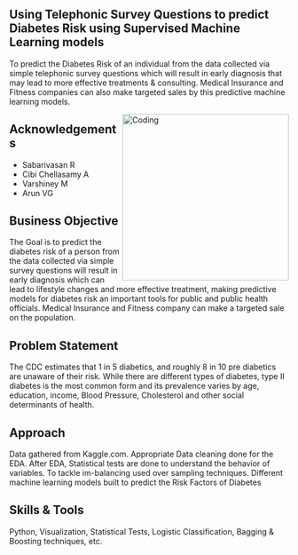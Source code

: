## Using Telephonic Survey Questions to predict Diabetes Risk using Supervised Machine Learning models

To predict the Diabetes Risk of an individual from the data collected via simple telephonic survey questions which will result in early diagnosis that may lead to more effective treatments & consulting. Medical Insurance and 
Fitness companies can also make targeted sales by this predictive machine learning models.

<img align="right" alt="Coding" width="300" src="https://www.icegif.com/wp-content/uploads/2023/05/icegif-832.gif">

## Acknowledgements 

 - Sabarivasan R
 - Cibi Chellasamy A
 - Varshiney M
 - Arun VG
## Business Objective

The Goal is to predict the diabetes risk of a person from the data collected via simple survey questions will result in early diagnosis which can lead to lifestyle changes and more effective treatment, making predictive models for diabetes risk an important tools for public and public health officials. Medical Insurance and Fitness company can make a targeted sale on the population.
## Problem Statement

The CDC estimates that 1 in 5 diabetics, and roughly 8 in 10 pre diabetics are unaware of their risk. While there are different types of diabetes, type II diabetes is the most common form and its prevalence varies by age, education, income, Blood Pressure, Cholesterol and other social determinants of health. 
## Approach 
Data gathered from Kaggle.com. Appropriate Data cleaning done for the EDA. After EDA, Statistical tests are done 
to understand the behavior of variables. To tackle im-balancing used over sampling techniques. Different machine learning 
models built to predict the Risk Factors of Diabetes
## Skills & Tools
Python, Visualization, Statistical Tests, Logistic Classification, Bagging & Boosting techniques, etc.

